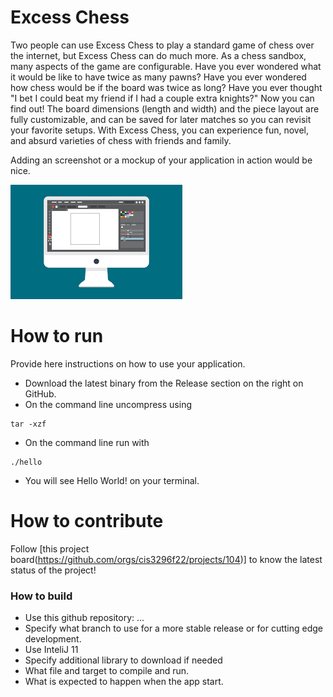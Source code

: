 # Excess Chess
Two people can use Excess Chess to play a standard game of chess over the internet, but Excess Chess can do much more. As a chess sandbox, many aspects of the game are configurable. Have you ever wondered what it would be like to have twice as many pawns? Have you ever wondered how chess would be if the board was twice as long? Have you ever thought "I bet I could beat my friend if I had a couple extra knights?" Now you can find out! The board dimensions (length and width) and the piece layout are fully customizable, and can be saved for later matches so you can revisit your favorite setups. With Excess Chess, you can experience fun, novel, and absurd varieties of chess with friends and family.

Adding an screenshot or a mockup of your application in action would be nice.  

![This is a screenshot.](images.png)
# How to run
Provide here instructions on how to use your application.   
- Download the latest binary from the Release section on the right on GitHub.  
- On the command line uncompress using
```
tar -xzf  
```
- On the command line run with
```
./hello
```
- You will see Hello World! on your terminal. 

# How to contribute
Follow [this project board(https://github.com/orgs/cis3296f22/projects/104)] to know the latest status of the project! 

### How to build
- Use this github repository: ... 
- Specify what branch to use for a more stable release or for cutting edge development.  
- Use InteliJ 11
- Specify additional library to download if needed 
- What file and target to compile and run. 
- What is expected to happen when the app start. 
